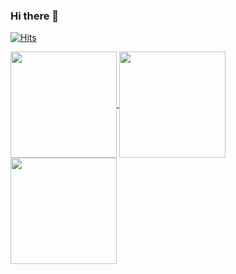 ### Hi there 👋

[![Hits](https://hits.seeyoufarm.com/api/count/incr/badge.svg?url=https%3A%2F%2Fgithub.com%2FteacherSsamko%2Fhit-counter&count_bg=%2379C83D&title_bg=%23555555&icon=&icon_color=%23E7E7E7&title=hits&edge_flat=false)](https://github.com/teacherSsamko)

<a href="https://github.com/teacherSsamko">
  <img align="center" height="170em" src="https://github-readme-stats.vercel.app/api?username=teacherSsamko&theme=dark&count_private=true&show_icons=true&include_all_commits=true&custom_title=Personal%20-%20teacherSsamko&card_width=450" />
</a>

<a href="https://github.com/Eunsub-thumb">
  <img align="center" height="170em" src="https://github-readme-stats.vercel.app/api?username=Eunsub-thumb&show_icons=true&theme=radical&count_private=true&custom_title=In%20Thumb-technologies" />
</a>



<a href="https://github.com/teacherSsamko">
  <img align="center" height="170em" src="https://github-readme-stats.vercel.app/api/top-langs/?username=teacherSsamko&layout=compact&theme=algolia&card_width=370&langs_count=6&include_forks=true&hide=html" />
</a>


<!--
**teacherSsamko/teacherSsamko** is a ✨ _special_ ✨ repository because its `README.md` (this file) appears on your GitHub profile.

Here are some ideas to get you started:

- 🔭 I’m currently working on ...
- 🌱 I’m currently learning ...
- 👯 I’m looking to collaborate on ...
- 🤔 I’m looking for help with ...
- 💬 Ask me about ...
- 📫 How to reach me: ...
- 😄 Pronouns: ...
- ⚡ Fun fact: ...
-->
